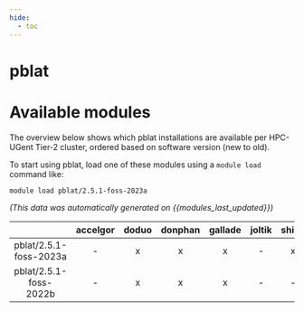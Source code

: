 ```yaml
---
hide:
  - toc
---
```


pblat
=====

# Available modules


The overview below shows which pblat installations are available per HPC-UGent Tier-2 cluster, ordered based on software version (new to old).

To start using pblat, load one of these modules using a `module load` command like:

```shell
module load pblat/2.5.1-foss-2023a
```

*(This data was automatically generated on {{modules_last_updated}})*  

| |accelgor|doduo|donphan|gallade|joltik|shinx|skitty|
| :---: | :---: | :---: | :---: | :---: | :---: | :---: | :---: |
|pblat/2.5.1-foss-2023a|-|x|x|x|-|x|x|
|pblat/2.5.1-foss-2022b|-|x|x|x|-|-|-|
